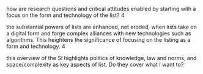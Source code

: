 how are research questions and critical attitudes enabled by starting with a focus on the form and technology of the list? 4

the substantial powers of lists are enhanced, not eroded, when lists take on a digital form and forge complex alliances with new technologies such as algorithms. This heightens the significance of focusing on the listing as a form and technology. 4

this overview of the SI highlights politics of knowledge, law and norms, and space/complexity as key aspects of list. Do they cover what I want to?
